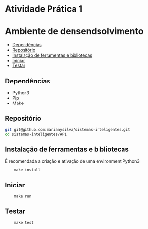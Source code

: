 # Atividade Prática 1

# Ambiente de densendsolvimento

- [Dependências](#dependencies)
- [Repositório](#clone-repo)
- [Instalação de ferramentas e bibliotecas](#install-cli-tools-and-programs)
- [Iniciar](#run)
- [Testar](#test)

<a id="dependencies"></a>

## Dependências

- Python3
- Pip
- Make

<a id="clone-repo"></a>

## Repositório

```bash
git git@github.com:marianysilva/sistemas-inteligentes.git
cd sistemas-inteligentes/AP1
```

<a id="install-cli-tools-and-programs"></a>

## Instalação de ferramentas e bibliotecas

É recomendada a criação e ativação de uma environment Python3

```
    make install
```

<a id="run"></a>

## Iniciar

```
    make run
```

<a id="test"></a>

## Testar

```
    make test
```
